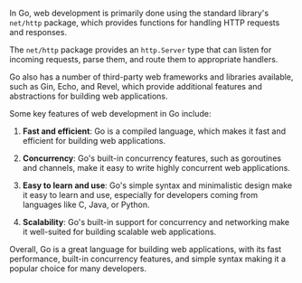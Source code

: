 In Go, web development is primarily done using the standard library's `net/http` package, which provides functions for handling HTTP requests and responses. 

The `net/http` package provides an `http.Server` type that can listen for incoming requests, parse them, and route them to appropriate handlers. 

Go also has a number of third-party web frameworks and libraries available, such as Gin, Echo, and Revel, which provide additional features and abstractions for building web applications.

Some key features of web development in Go include:

1. **Fast and efficient**: Go is a compiled language, which makes it fast and efficient for building web applications.

2. **Concurrency**: Go's built-in concurrency features, such as goroutines and channels, make it easy to write highly concurrent web applications.

3. **Easy to learn and use**: Go's simple syntax and minimalistic design make it easy to learn and use, especially for developers coming from languages like C, Java, or Python.

4. **Scalability**: Go's built-in support for concurrency and networking make it well-suited for building scalable web applications.

Overall, Go is a great language for building web applications, with its fast performance, built-in concurrency features, and simple syntax making it a popular choice for many developers.